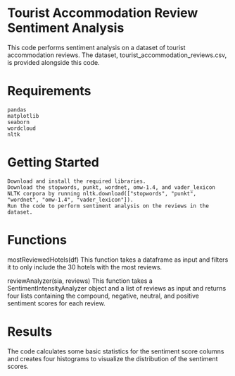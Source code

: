 # Tourist Accommodation Review Sentiment Analysis
This code performs sentiment analysis on a dataset of tourist accommodation reviews. The dataset, tourist_accommodation_reviews.csv, is provided alongside this code.

# Requirements
    pandas
    matplotlib
    seaborn
    wordcloud
    nltk

# Getting Started
    Download and install the required libraries.
    Download the stopwords, punkt, wordnet, omw-1.4, and vader_lexicon NLTK corpora by running nltk.download(["stopwords", "punkt", "wordnet", "omw-1.4", "vader_lexicon"]).
    Run the code to perform sentiment analysis on the reviews in the dataset.

# Functions
mostReviewedHotels(df)
This function takes a dataframe as input and filters it to only include the 30 hotels with the most reviews.

reviewAnalyzer(sia, reviews)
This function takes a SentimentIntensityAnalyzer object and a list of reviews as input and returns four lists containing the compound, negative, neutral, and positive sentiment scores for each review.

# Results
The code calculates some basic statistics for the sentiment score columns and creates four histograms to visualize the distribution of the sentiment scores.
